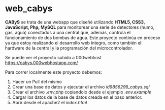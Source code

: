 # web_cabys

__CAByS__ se trata de una webapp que diseñé utilizando __HTML5, CSS3, JavaScript, Php, MySQL__ para monitorear una serie de detectores (humo, gas, agua) conectados a una central que, además, controla el funcionamiento de dos bombas de agua. Este proyecto continúa en proceso ya que estoy realizando el desarrollo web íntegro, como también el hardware de la central y la programación del microcontrolador.

Se puede ver el proyecto subido a 000webhost https://cabys.000webhostapp.com/ 

Para correr localmente este proyecto debemos:

1. Hacer un Pull del mismo
2. Crear una base de datos y ejecutar el archivo _id9856299_cabys.sql_
3. Crear el archivo _.env.php_ copiandolo desde el ejemplo _.env.example_ 
4. Cargar los datos de la base de datos creada en el paso anterior.
5. Abrir desde el apache2 el _index.html_
